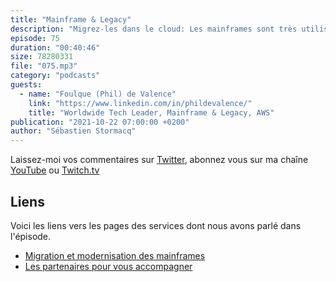 ```yaml
---
title: "Mainframe & Legacy"
description: "Migrez-les dans le cloud: Les mainframes sont très utilisés pour des fonctions critiques. Malgré tout, beaucoup de clients les migrent vers le cloud.  Dans cet épisode nous expliquons pourquoi nos clients choisissent de migrer leurs applications mainframe vers le cloud et nous passons en revue les différentes techniques de migrations, selon les technologies utilisées. Vous allez entendre parler de z/OS, de fichiers VSAM et de Cobol dans cet épisode."
episode: 75
duration: "00:40:46"
size: 78280331
file: "075.mp3"
category: "podcasts"
guests:
  - name: "Foulque (Phil) de Valence"
    link: "https://www.linkedin.com/in/phildevalence/"
    title: "Worldwide Tech Leader, Mainframe & Legacy, AWS"
publication: "2021-10-22 07:00:00 +0200"
author: "Sébastien Stormacq"
---
```


Laissez-moi vos commentaires sur [Twitter](https://twitter.com/sebsto), abonnez vous sur ma chaîne [YouTube](https://www.youtube.com/sebsto) ou [Twitch.tv](https://www.twitch.tv/sebAWS)

## Liens

Voici les liens vers les pages des services dont nous avons parlé dans l'épisode.

- [Migration et modernisation des mainframes](https://aws.amazon.com/mainframe/)
- [Les partenaires pour vous accompagner](https://aws.amazon.com/migration/partner-solutions/?blog-posts-cards.sort-by=item.additionalFields.modifiedDate&blog-posts-cards.sort-order=desc&partner-solutions-cards.sort-by=item.additionalFields.partnerNameLower&partner-solutions-cards.sort-order=asc&awsf.partner-solutions-filter-partner-type-finserv=*all&awsf.partner-solutions-filter-partner-usecase-finserv=*all&awsf.partner-solutions-filter-partner-location-finserv=*all&partner-case-studies-cards.sort-by=item.additionalFields.sortDate&partner-case-studies-cards.sort-order=desc) 
